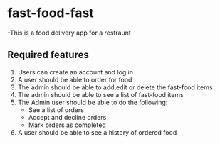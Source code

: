 # fast-food-fast

  -This is a food delivery app for a restraunt
 
 ## Required features
 
 
  1. Users can create an account and log in
  2. A user should be able to order for food
  3. The admin should be able to add,edit or delete the fast-food items
  4. The admin should be able to see a list of fast-food items
  5. The Admin user should be able to do the following:
       - See a list of orders
       - Accept and decline orders
       - Mark orders as completed
  6. A user should be able to see a history of ordered food
